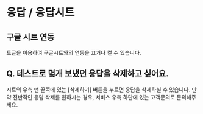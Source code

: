 # 응답 / 응답시트

## 구글 시트 연동

토글을 이용하여 구글시트와의 연동을 끄거나 켤 수 있습니다.

## Q. 테스트로 몇개 보냈던 응답을 삭제하고 싶어요.

시트의 우측 맨 끝쪽에 있는 [삭제하기] 버튼을 누르면 응답을 삭제하실 수 있습니다. 만약 전반적인 응답 삭제를 원하시는 경우, 서비스 우측 하단에 있는 고객문의로 문의해주세요.